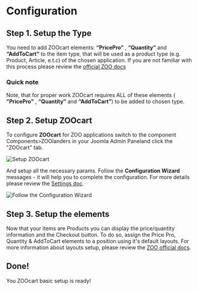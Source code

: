 # Configuration

## Step 1. Setup the Type

You need to add ZOOcart elements: **“PricePro”** , **“Quantity”** and **“AddToCart”** to the item type, that will be used as a product type (e.g. Product, Article, e.t.c) of the chosen application. If you are not familiar with this process please review the [official ZOO docs](http://www.yootheme.com/zoo/documentation/advanced/extend-pre-build-types)

### Quick note
Note, that for proper work ZOOcart requires ALL of these elements ( **"PricePro"** , **“Quantity”** and **“AddToCart”**) to be added to chosen type.

## Step 2. Setup ZOOcart

To configure **ZOOcart** for ZOO applications switch to the component Components>ZOOlanders in your Joomla Admin Paneland click the "ZOOcart" tab.

![Setup ZOOcart](http://joolanders.github.io/Docs/docs/ZOOcart/images/zc4.png)

And setup all the necessary params. Follow the **Configuration Wizard** messages - it will help you to complete the configuration. For more details please review the [Settings doc](ZOOcart/settings.md).

![Follow the Configuration Wizard](http://joolanders.github.io/Docs/docs/ZOOcart/images/zc25.png)

## Step 3. Setup the elements

Now that your items are Products you can display the price/quantity information and the Checkout button. To do so, assign the Price Pro, Quantity & AddToCart elements to a position using it's default layouts. For more information about layouts setup, please review the [ZOO official docs](http://www.yootheme.com/zoo/documentation/advanced/assign-elements-to-layout-positions).

## Done!

You ZOOcart basic setup is ready!